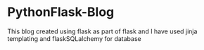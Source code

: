 # PythonFlask-Blog
This blog created using flask as part of flask and I have used jinja templating and flaskSQLalchemy for database
